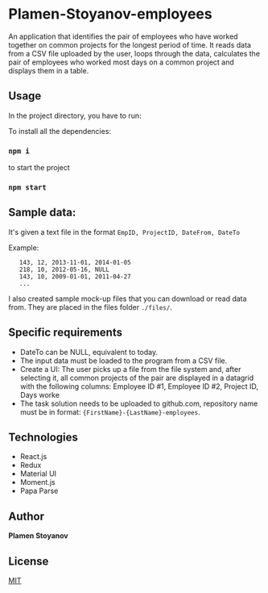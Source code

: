 # Plamen-Stoyanov-employees

An application that identifies the pair of employees who have worked together on common projects for the longest period of time. It reads data from a CSV file uploaded by the user, loops through the data, calculates the pair of employees who worked most days on a common project and displays them in a table.

## Usage
In the project directory, you have to run:

To install all the dependencies:
### `npm i`

to start the project
### `npm start`

## Sample data: 
It's given a text file in the format ```EmpID, ProjectID, DateFrom, DateTo```

Example: 
   ```
      143, 12, 2013-11-01, 2014-01-05
      218, 10, 2012-05-16, NULL
      143, 10, 2009-01-01, 2011-04-27
      ...
   ```

I also created sample mock-up files that you can download or read data from. They are placed in the files folder ```./files/```.

## Specific requirements 
* DateTo can be NULL, equivalent to today.
* The input data must be loaded to the program from a CSV file.
* Create a UI: The user picks up a file from the file system and, after selecting it, all common projects of the pair are displayed in a datagrid with the following columns: Employee ID #1, Employee ID #2, Project ID, Days worke
* The task solution needs to be uploaded to github.com, repository name must be in format: `{FirstName}-{LastName}-employees`.

## Technologies
* React.js
* Redux
* Material UI
* Moment.js
* Papa Parse

## Author

**Plamen Stoyanov** 

## License
[MIT](https://choosealicense.com/licenses/mit/)
